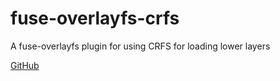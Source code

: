 # fuse-overlayfs-crfs

A fuse-overlayfs plugin for using CRFS for loading lower layers

[GitHub](https://github.com/giuseppe/crfs-plugin)

